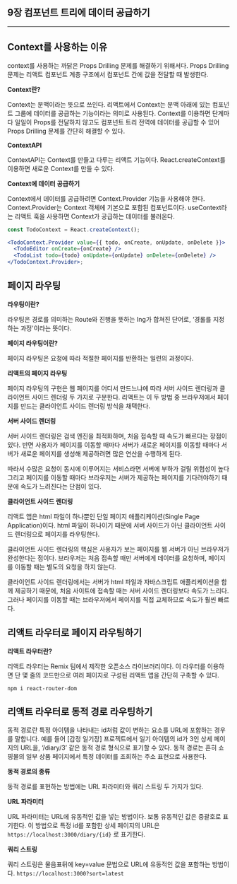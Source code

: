 ## 9장 컴포넌트 트리에 데이터 공급하기

---

## Context를 사용하는 이유

context를 사용하는 까닭은 Props Drilling 문제를 해결하기 위해서다. Props Drilling 문제는 리액트 컴포넌트 계층 구조에서 컴포넌트 간에 값을 전달할 때 발생한다.

**Context란?**

Context는 문맥이라는 뜻으로 쓰인다. 리액트에서 Context는 문맥 아래에 있는 컴포넌트 그룹에 데이터를 공급하는 기능이라는 의미로 사용된다. Context를 이용하면 단계마다 일일이 Props를 전달하지 않고도 컴포넌트 트리 전역에 데이터를 공급할 수 있어 Props Drilling 문제를 간단히 해결할 수 있다.

**ContextAPI**

ContextAPI는 Context를 만들고 다루는 리액트 기능이다. React.createContext를 이용하면 새로운 Context를 만들 수 있다.

**Context에 데이터 공급하기**

Context에서 데이터를 공급하려면 Context.Provider 기능을 사용해야 한다. Context.Provider는 Context 객체에 기본으로 포함된 컴포넌트이다. useContext라는 리액트 훅을 사용하면 Context가 공급하는 데이터를 불러온다.

```jsx
const TodoContext = React.createContext();

<TodoContext.Provider value={{ todo, onCreate, onUpdate, onDelete }}>
  <TodoEditor onCreate={onCreate} />
  <TodoList todo={todo} onUpdate={onUpdate} onDelete={onDelete} />
</TodoContext.Provider>;
```

## 페이지 라우팅

**라우팅이란?**

라우팅은 경로를 의미하는 Route와 진행을 뜻하는 Ing가 합쳐진 단어로, ‘경롤를 지정하는 과정'이라는 뜻이다.

**페이지 라우팅이란?**

페이지 라우팅은 요청에 따라 적절한 페이지를 반환하는 일련의 과정이다.

**리액트의 페이지 라우팅**

페이지 라우팅의 구현은 웹 페이지를 어디서 만드느냐에 따라 서버 사이드 렌더링과 클라이언트 사이드 렌더링 두 가지로 구분한다. 리액트는 이 두 방법 중 브라우저에서 페이지를 만드는 클라이언트 사이드 렌더링 방식을 채택한다.

**서버 사이드 렌더링**

서버 사이드 렌더링은 검색 엔진을 최적화하며, 처음 접속할 때 속도가 빠르다는 장점이 있다. 반면 사용자가 페이지를 이동할 때마다 서버가 새로운 페이지를 이동할 때마다 서버가 새로운 페이지를 생성해 제공하려면 많은 연산을 수행하게 된다.

따라서 수많은 요청이 동시에 이루어지는 서비스라면 서버에 부하가 걸릴 위험성이 높다 그리고 페이지를 이동할 때마다 브라우저는 서버가 제공하는 페이지를 기다려야하기 때문에 속도가 느려진다는 단점이 있다.

**클라이언트 사이드 렌더링**

리액트 앱은 html 파일이 하나뿐인 단일 페이지 애플리케이션(Single Page Application)이다. html 파일이 하나이기 때문에 서버 사이드가 아닌 클라이언트 사이드 렌더링으로 페이지를 라우팅한다.

클라이언트 사이드 렌더링의 핵심은 사용자가 보는 페이지를 웹 서버가 아닌 브라우저가 완성한다는 점이다. 브라우저는 처음 접속할 때만 서버에게 데이터를 요청하며, 페이지를 이동할 때는 별도의 요청을 하지 않는다.

클라이언트 사이드 렌더링에서는 서버가 html 파일과 자바스크립트 애플리케이션을 함께 제공하기 때문에, 처음 사이트에 접속할 때는 서버 사이드 렌더링보다 속도가 느리다. 그러나 페이지를 이동할 때는 브라우저에서 페이지를 직접 교체하므로 속도가 훨씬 빠르다.

## 리액트 라우터로 페이지 라우팅하기

**리액트 라우터란?**

리액트 라우터는 Remix 팀에서 제작한 오픈소스 라이브러리이다. 이 라우터를 이용하면 단 몇 줄의 코드만으로 여러 페이지로 구성된 리액트 앱을 간단히 구축할 수 있다.

`npm i react-router-dom`

## 리액트 라우터로 동적 경로 라우팅하기

동적 경로란 특정 아이템을 나타내는 id처럼 값이 변하는 요소를 URL에 포함하는 경우를 말합니다. 예를 들어 [감정 일기장] 프로젝트에서 일기 아이템의 id가 3인 상세 페이지의 URL을, ‘/diary/3’ 같은 동적 경로 형식으로 표기할 수 있다. 동적 경로는 흔히 쇼핑물의 일부 상품 페이지에서 특정 데이터를 조회하는 주소 표현으로 사용한다.

**동적 경로의 종류**

동적 경로를 표현하는 방법에는 URL 파라미터와 쿼리 스트링 두 가지가 있다.

**URL 파라미터**

URL 파라미터는 URL에 유동적인 값을 넣는 방법이다. 보통 유동적인 값은 중괄호로 표기한다. 이 방법으로 특정 id를 포함한 상세 페이지의 URL은 `https://localhost:3000/diary/{id}` 로 표기한다.

**쿼리 스트링**

쿼리 스트링은 물음표뒤에 key=value 문법으로 URL에 유동적인 값을 포함하는 방법이다. `https://localhost:3000?sort=latest`
